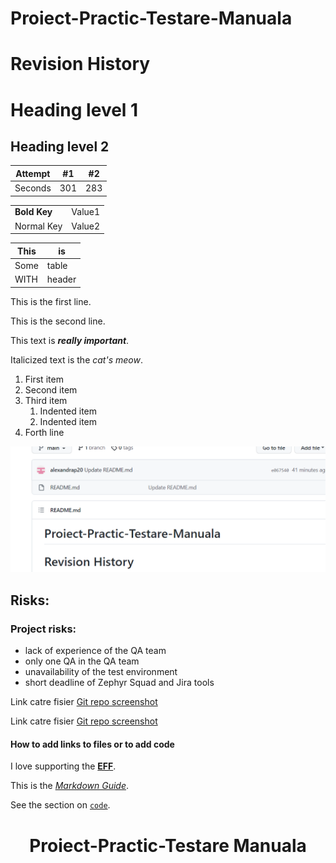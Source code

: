 # Proiect-Practic-Testare-Manuala

<h1>Revision History</h1>

# Heading level 1

## Heading level 2


| Attempt | #1    | #2    |
| :-----: | :---: | :---: |
| Seconds | 301   | 283   |


|   |   |
|---|---|
|__Bold Key__| Value1 |
| Normal Key | Value2 |

|This|is|
|---|---|
|Some |table |
| WITH |header |


This is the first line.

This is the second line.


This text is ***really important***.

Italicized text is the *cat's meow*.

1. First item
2. Second item
3. Third item
    1. Indented item
    2. Indented item
4. Forth line

![Test image load](https://github.com/alexandrap20/Proiect-Practic-Testare-Manuala/blob/main/repo_git.PNG)

## Risks:
### Project risks: 
- lack of experience of the QA team 
- only one QA in the QA team 
- unavailability of the test environment 
- short deadline of Zephyr Squad and Jira tools 

Link catre fisier [Git repo screenshot](https://github.com/alexandrap20/Proiect-Practic-Testare-Manuala/blob/main/repo_git.PNG)

Link catre fisier [Git repo screenshot](link)

#### How to add links to files or to add code 

I love supporting the **[EFF](https://eff.org)**.

This is the *[Markdown Guide](https://www.markdownguide.org)*.

See the section on [`code`](#code).

# <h1 align="center">Proiect-Practic-Testare Manuala<h1>


